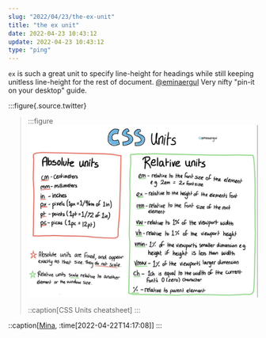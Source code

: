 ```yaml
---
slug: "2022/04/23/the-ex-unit"
title: "the ex unit"
date: 2022-04-23 10:43:12
update: 2022-04-23 10:43:12
type: "ping"
---
```


`ex` is such a great unit to specify line-height for headings while still keeping unitless line-height for the rest of document. [@eminaergul](https://minacodes.com/) Very nifty "pin-it on your desktop" guide.

:::figure{.source.twitter}
> :::figure
> ![CSS Units cheatsheet](./images/2022-04-23-10-43-12-the-ex-unit-01.jpg)
>
> ::caption[CSS Units cheatsheet]
> :::

::caption[[Mina](https://twitter.com/xmina141/status/1517507799646982146), :time[2022-04-22T14:17:08]]
:::
